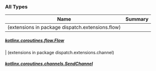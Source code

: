 

### All Types

| Name | Summary |
|---|---|
| (extensions in package dispatch.extensions.flow)

##### [kotlinx.coroutines.flow.Flow](../dispatch.extensions.flow/kotlinx.coroutines.flow.-flow/index.md)


| (extensions in package dispatch.extensions.channel)

##### [kotlinx.coroutines.channels.SendChannel](../dispatch.extensions.channel/kotlinx.coroutines.channels.-send-channel/index.md)


